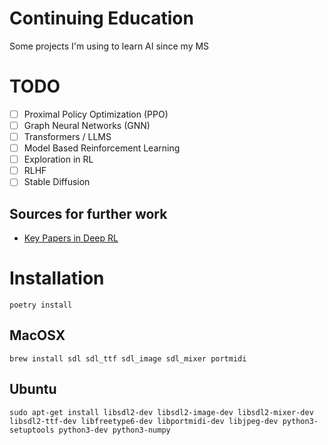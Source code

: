 # Continuing Education

Some projects I'm using to learn AI since my MS

# TODO

* [ ] Proximal Policy Optimization (PPO)
* [ ] Graph Neural Networks (GNN)
* [ ] Transformers / LLMS
* [ ] Model Based Reinforcement Learning
* [ ] Exploration in RL
* [ ] RLHF
* [ ] Stable Diffusion

## Sources for further work

* [Key Papers in Deep RL](https://spinningup.openai.com/en/latest/spinningup/keypapers.html)

# Installation

`poetry install`

## MacOSX

`brew install sdl sdl_ttf sdl_image sdl_mixer portmidi`

## Ubuntu

`sudo apt-get install libsdl2-dev libsdl2-image-dev libsdl2-mixer-dev libsdl2-ttf-dev libfreetype6-dev libportmidi-dev libjpeg-dev python3-setuptools python3-dev python3-numpy`

